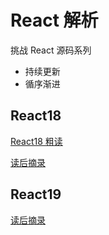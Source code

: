 # React 解析

挑战 React 源码系列

- 持续更新
- 循序渐进

## React18

[React18 粗读](./react18.readme.md)

[读后摘录](./src/docs18)

## React19

[读后摘录](./src/docs19/)